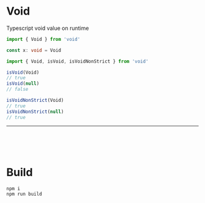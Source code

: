# Void
Typescript void value on runtime

```typescript
import { Void } from 'void'

const x: void = Void
```
```typescript
import { Void, isVoid, isVoidNonStrict } from 'void'

isVoid(Void)
// true
isVoid(null)
// false

isVoidNonStrict(Void)
// true
isVoidNonStrict(null)
// true
```
---
<br>  
<br>  
<br>  

# Build
```
npm i
npm run build
```